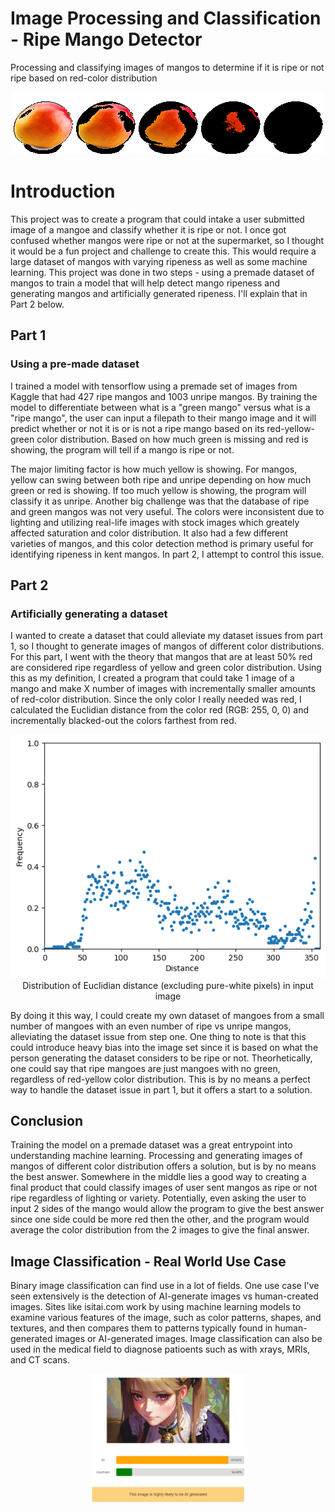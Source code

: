 # Image Processing and Classification - Ripe Mango Detector
Processing and classifying images of mangos to determine if it is ripe or not ripe based on red-color distribution

<p align="center">
  <img src="https://github.com/leeharry709/about-me-deprecated/blob/main/media/download.png?raw=true"><img src="https://github.com/leeharry709/about-me-deprecated/blob/main/media/download%20(1).png?raw=true"><img src="https://github.com/leeharry709/about-me-deprecated/blob/main/media/download%20(2).png?raw=true"><img src="https://github.com/leeharry709/about-me-deprecated/blob/main/media/download%20(3).png?raw=true"><img src="https://github.com/leeharry709/about-me-deprecated/blob/main/media/download%20(4).png?raw=true">
</p>

# Introduction
This project was to create a program that could intake a user submitted image of a mangoe and classify whether it is ripe or not. I once got confused whether mangos were ripe or not at the supermarket, so I thought it would be a fun project and challenge to create this. This would require a large dataset of mangos with varying ripeness as well as some machine learning. This project was done in two steps - using a premade dataset of mangos to train a model that will help detect mango ripeness and generating mangos and artificially generated ripeness. I'll explain that in Part 2 below.

## Part 1
### Using a pre-made dataset
I trained a model with tensorflow using a premade set of images from Kaggle that had 427 ripe mangos and 1003 unripe mangos. By training the model to differentiate between what is a "green mango" versus what is a "ripe mango", the user can input a filepath to their mango image and it will predict whether or not it is or is not a ripe mango based on its red-yellow-green color distribution. Based on how much green is missing and red is showing, the program will tell if a mango is ripe or not. 

The major limiting factor is how much yellow is showing. For mangos, yellow can swing between both ripe and unripe depending on how much green or red is showing. If too much yellow is showing, the program will classify it as unripe. Another big challenge was that the database of ripe and green mangos was not very useful. The colors were inconsistent due to lighting and utilizing real-life images with stock images which greately affected saturation and color distribution. It also had a few different varieties of mangos, and this color detection method is primary useful for identifying ripeness in kent mangos. In part 2, I attempt to control this issue.

## Part 2
### Artificially generating a dataset
I wanted to create a dataset that could alleviate my dataset issues from part 1, so I thought to generate images of mangos of different color distributions. For this part, I went with the theory that mangos that are at least 50% red are considered ripe regardless of yellow and green color distribution. Using this as my definition, I created a program that could take 1 image of a mango and make X number of images with incrementally smaller amounts of red-color distribution. Since the only color I really needed was red, I calculated the Euclidian distance from the color red (RGB: 255, 0, 0) and incrementally blacked-out the colors farthest from red.

<p align="center">
<img src="https://raw.githubusercontent.com/leeharry709/about-me-deprecated/main/media/download%20(5).png">
<br>Distribution of Euclidian distance (excluding pure-white pixels) in input image
</p>

By doing it this way, I could create my own dataset of mangoes from a small number of mangoes with an even number of ripe vs unripe mangos, alleviating the dataset issue from step one. One thing to note is that this could introduce heavy bias into the image set since it is based on what the person generating the dataset considers to be ripe or not. Theorhetically, one could say that ripe mangoes are just mangoes with no green, regardless of red-yellow color distribution. This is by no means a perfect way to handle the dataset issue in part 1, but it offers a start to a solution.

## Conclusion
Training the model on a premade dataset was a great entrypoint into understanding machine learning. Processing and generating images of mangos of different color distribution offers a solution, but is by no means the best answer. Somewhere in the middle lies a good way to creating a final product that could classify images of user sent mangos as ripe or not ripe regardless of lighting or variety. Potentially, even asking the user to input 2 sides of the mango would allow the program to give the best answer since one side could be more red then the other, and the program would average the color distribution from the 2 images to give the final answer.

## Image Classification - Real World Use Case
Binary image classification can find use in a lot of fields. One use case I've seen extensively is the detection of AI-generate images vs human-created images. Sites like isitai.com work by using machine learning models to examine various features of the image, such as color patterns, shapes, and textures, and then compares them to patterns typically found in human-generated images or AI-generated images. Image classification can also be used in the medical field to diagnose patioents such as with xrays, MRIs, and CT scans.

<p align="center">
  <img src="https://raw.githubusercontent.com/leeharry709/Image-Processing-and-Classification/main/ai_detection.PNG" width = 50%>
</p>
